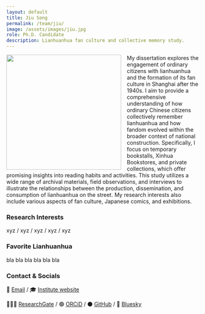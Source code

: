 ```yaml
---
layout: default
title: Jiu Song
permalink: /team/jiu/
image: /assets/images/jiu.jpg
role: Ph.D. Candidate
description: Lianhuanhua fan culture and collective memory study.
---
```

<img src="{{ '/assets/images/jiu.jpg' | relative_url }}" style="float: left; width: 300px; margin-right: 15px;">

My dissertation explores the engagement of ordinary citizens with lianhuanhua and the formation of its fan culture in Shanghai after the 1940s. I aim to provide a comprehensive understanding of how ordinary Chinese citizens collectively remember lianhuanhua and how fandom evolved within the broader context of national construction. Specifically, I focus on temporary bookstalls, Xinhua Bookstores, and private collections, which offer promising insights into reading habits and activities. This study utilizes a wide range of archival materials, field observations, and interviews to illustrate the relationships between the production, dissemination, and consumption of lianhuanhua on the street. My research interests also include various aspects of fan culture, Japanese comics, and exhibitions.

### Research Interests
xyz / xyz / xyz / xyz / xyz

### Favorite Lianhuanhua
bla bla bla bla bla bla

### Contact & Socials
📧 [Email](mailto:jiu.song@zo.uni-heidelberg.de) / 🎓 [Institute website](https://www.zo.uni-heidelberg.de/sinologie/institute/staff/henningsen/)

👨🏻‍💻 [ResearchGate](https://www.researchgate.net/profile/Damian-Mandzunowski) / 🟢 [ORCiD](https://orcid.org/my-orcid?orcid=0000-0002-3318-6652) / ⚫️ [GitHub](https://github.com/damianodamiani) / 🦋 [Bluesky](link)